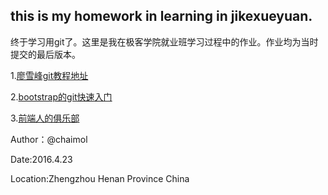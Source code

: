 ## this is my homework in learning in jikexueyuan.

终于学习用git了。这里是我在极客学院就业班学习过程中的作业。作业均为当时提交的最后版本。

1.[廖雪峰git教程地址](http://www.liaoxuefeng.com/wiki/0013739516305929606dd18361248578c67b8067c8c017b000)

2.[bootstrap的git快速入门](http://www.bootcss.com/p/git-guide/)  

3.[前端人的俱乐部](http://f2er.club)  

Author：@chaimol 

Date:2016.4.23

Location:Zhengzhou Henan Province China
